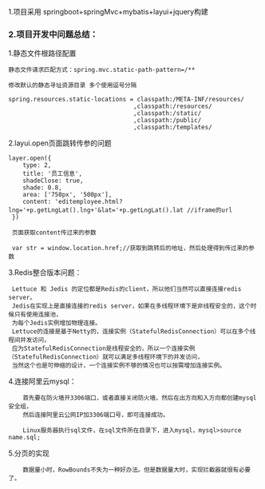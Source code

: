 1.项目采用  springboot+springMvc+mybatis+layui+jquery构建

<h3>2.项目开发中问题总结：</h3>
    1.静态文件根路径配置
   
    静态文件请求匹配方式：spring.mvc.static-path-pattern=/**
    
    修改默认的静态寻址资源目录 多个使用逗号分隔
    
    spring.resources.static-locations = classpath:/META-INF/resources/
                                       ,classpath:/resources/
                                       ,classpath:/static/
                                       ,classpath:/public/
                                       ,classpath:/templates/


   2.layui.open页面跳转传参的问题
   
    layer.open({
        type: 2,
        title: '员工信息',
        shadeClose: true,
        shade: 0.8,
        area: ['750px', '500px'],
        content: 'editemployee.html?lng='+p.getLngLat().lng+'&lat='+p.getLngLat().lat //iframe的url
     })
     
     页面获取content传过来的参数
     
     var str = window.location.href;//获取到跳转后的地址，然后处理得到传过来的参数
     
   3.Redis整合版本问题：
    
     Lettuce 和 Jedis 的定位都是Redis的client，所以他们当然可以直接连接redis server。
     Jedis在实现上是直接连接的redis server，如果在多线程环境下是非线程安全的，这个时候只有使用连接池，
     为每个Jedis实例增加物理连接。
     Lettuce的连接是基于Netty的，连接实例（StatefulRedisConnection）可以在多个线程间并发访问，
     应为StatefulRedisConnection是线程安全的，所以一个连接实例（StatefulRedisConnection）就可以满足多线程环境下的并发访问，
     当然这个也是可伸缩的设计，一个连接实例不够的情况也可以按需增加连接实例。
     
     
   4.连接阿里云mysql：
        
        首先要在防火墙开3306端口，或者直接关闭防火墙，然后在出方向和入方向都创建mysql安全组，
        然后连接阿里云公网IP加3306端口号，即可连接成功。
        
        Linux服务器执行sql文件，在sql文件所在目录下，进入mysql，mysql>source name.sql;
     
     
     
   5.分页的实现
        
        数据量小时，RowBounds不失为一种好办法。但是数据量大时，实现拦截器就很有必要了。
     
     
     

